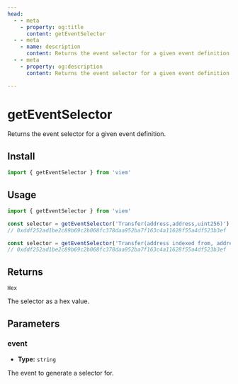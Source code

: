 ```yaml
---
head:
  - - meta
    - property: og:title
      content: getEventSelector
  - - meta
    - name: description
      content: Returns the event selector for a given event definition.
  - - meta
    - property: og:description
      content: Returns the event selector for a given event definition.

---
```


# getEventSelector

Returns the event selector for a given event definition.

## Install

```ts
import { getEventSelector } from 'viem'
```

## Usage

```ts
import { getEventSelector } from 'viem'

const selector = getEventSelector('Transfer(address,address,uint256)')
// 0xddf252ad1be2c89b69c2b068fc378daa952ba7f163c4a11628f55a4df523b3ef

const selector = getEventSelector('Transfer(address indexed from, address indexed to, uint256 amount)')
// 0xddf252ad1be2c89b69c2b068fc378daa952ba7f163c4a11628f55a4df523b3ef
```

## Returns

`Hex`

The selector as a hex value.

## Parameters

### event

- **Type:** `string`

The event to generate a selector for.

